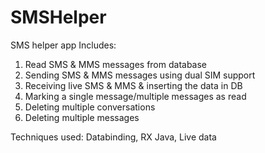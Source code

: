 # SMSHelper
SMS helper app
Includes:
1. Read SMS & MMS messages from database
2. Sending SMS & MMS messages using dual SIM support
3. Receiving live SMS & MMS & inserting the data in DB
4. Marking a single message/multiple messages as read
5. Deleting multiple conversations
6. Deleting multiple messages

Techniques used: Databinding, RX Java, Live data
